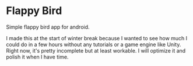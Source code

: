 #  Flappy Bird

Simple flappy bird app for android.

I made this at the start of winter break because I wanted to see how much I could do in a few hours without any tutorials or a game engine like Unity. Right now, it's pretty incomplete but at least workable. I will optimize it and polish it when I have time. 
